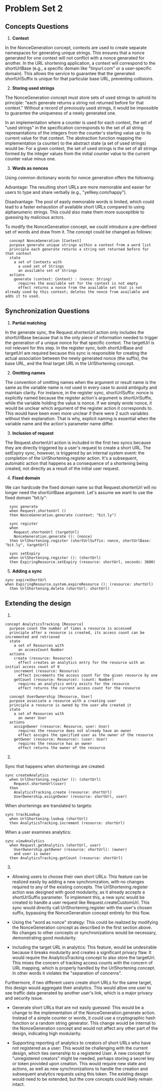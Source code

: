 # Problem Set 2

## Concepts Questions

1. **Context**

In the NonceGeneration concept, contexts are used to create separate namespaces for generating unique strings. This ensures that a nonce generated for one context will not conflict with a nonce generated for another. In the URL shortening application, a context will correspond to the shortUrlBase (e.g., a specific domain like "tinyurl.com" or a user-specific domain). This allows the service to guarantee that the generated shortUrlSuffix is unique for that particular base URL, preventing collisions.


2. **Storing used strings**

The NonceGeneration concept must store sets of used strings to uphold its principle: "each generate returns a string not returned before for that context." Without a record of previously used strings, it would be impossible to guarantee the uniqueness of a newly generated one.

In an implementation where a counter is used for each context, the set of "used strings" in the specification corresponds to the set of all string representations of the integers from the counter's starting value up to its current value for that context. The abstraction function mapping the implementation (a counter) to the abstract state (a set of used strings) would be: For a given context, the set of used strings is the set of all strings formed by the integer values from the initial counter value to the current counter value minus one.

3. **Words as nonces**

Using common dictionary words for nonce generation offers the following:

Advantage: The resulting short URLs are more memorable and easier for users to type and share verbally (e.g., "yellkey.com/happy").

Disadvantage: The pool of easily memorable words is limited, which could lead to a faster exhaustion of available short URLs compared to using alphanumeric strings. This could also make them more susceptible to guessing by malicious actors.

To modify the NonceGeneration concept, we could introduce a pre-defined set of words and draw from it. The concept could be changed as follows:

```
  concept NonceGeneration [Context]
  purpose generate unique strings within a context from a word list
  principle each generate returns a string not returned before for that context
  state
    a set of Contexts with
      a used set of Strings
      an available set of Strings
  actions
    generate (context: Context) : (nonce: String)
      requires the available set for the context is not empty
      effect returns a nonce from the available set that is not already used by this context; deletes the nonce from available and adds it to used.
```

## Synchronization Questions

1. **Partial matching**

In the generate sync, the Request.shortenUrl action only includes the shortUrlBase because that is the only piece of information needed to trigger the generation of a unique nonce for that specific context. The targetUrl is not relevant for this step. In the register sync, both shortUrlBase and targetUrl are required because this sync is responsible for creating the actual association between the newly generated nonce (the suffix), the base URL, and the final target URL in the UrlShortening concept.


2. **Omitting names**

The convention of omitting names when the argument or result name is the same as the variable name is not used in every case to avoid ambiguity and maintain clarity. For instance, in the register sync, shortUrlSuffix: nonce is explicitly named because the register action's argument is shortUrlSuffix, while the variable holding the value is nonce. If we simply wrote nonce, it would be unclear which argument of the register action it corresponds to. This would have been even more unclear if there were 2 such variables without their explanation. That is why, explicit naming is essential when the variable name and the action's parameter name differ.

3. **Inclusion of request**

The Request.shortenUrl action is included in the first two syncs because they are directly triggered by a user's request to create a short URL. The setExpiry sync, however, is triggered by an internal system event: the completion of the UrlShortening.register action. It's a subsequent, automatic action that happens as a consequence of a shortening being created, not directly as a result of the initial user request.

4. **Fixed domain**

We can hardcode the fixed domain name so that Request.shortenUrl will no longer need the shortUrlBase argument. Let's assume we want to use the fixed domain "bit.ly":

```
  sync generate
  when Request.shortenUrl ()
  then NonceGeneration.generate (context: "bit.ly")

  sync register
  when
    Request.shortenUrl (targetUrl)
    NonceGeneration.generate (): (nonce)
  then UrlShortening.register (shortUrlSuffix: nonce, shortUrlBase: "bit.ly", targetUrl)

  sync setExpiry
  when UrlShortening.register (): (shortUrl)
  then ExpiringResource.setExpiry (resource: shortUrl, seconds: 3600)
```

5. **Adding a sync**

```
sync expireShortUrl
when ExpiringResource.system.expireResource (): (resource: shortUrl)
  then UrlShortening.delete (shortUrl: shortUrl)
```

## Extending the design

1. 

```
concept AnalyticsTracking [Resource]
  purpose count the number of times a resource is accessed
  principle after a resource is created, its access count can be incremented and retrieved
  state
    a set of Resources with
      an accessCount Number
  actions
    create (resource: Resource)
      effect creates an analytics entry for the resource with an initial access count of 0
    increment (resource: Resource)
      effect increments the access count for the given resource by one
    getCount (resource: Resource): (count: Number)
      requires an analytics entry exists for the resource
      effect returns the current access count for the resource

  concept UserOwnership [Resource, User]
  purpose associate a resource with a creating user
  principle a resource is owned by the user who created it
  state
    a set of Resources with
      an owner User
  actions
    assignOwner (resource: Resource, user: User)
      requires the resource does not already have an owner
      effect assigns the specified user as the owner of the resource
    getOwner (resource: Resource): (user: User)
      requires the resource has an owner
      effect returns the owner of the resource
```

2. 

Sync that happens when shortenings are created:

```
sync createAnalytics
  when UrlShortening.register (): (shortUrl)
    Request.shortenUrl(user)
  then
    AnalyticsTracking.create (resource: shortUrl)
    UserOwnership.assignOwner (resource: shortUrl, user)
```

When shortenings are translated to targets:

```
sync trackLookup
  when UrlShortening.lookup (shortUrl)
  then AnalyticsTracking.increment (resource: shortUrl)
```

When a user examines analytics:

```
sync viewAnalytics
  when Request.getAnalytics (shortUrl, user)
    UserOwnership.getOwner (resource: shortUrl): (owner)
    and user is owner
  then AnalyticsTracking.getCount (resource: shortUrl)
```

3. 

- Allowing users to choose their own short URLs: This feature can be realized easily by adding a new synchronization, with no changes required to any of the existing concepts. The UrlShortening.register action was designed with good modularity, as it already accepts a shortUrlSuffix parameter. To implement this, a new sync would be created to handle a user request like Request.createCustomUrl. This sync would directly call UrlShortening.register with the user's chosen suffix, bypassing the NonceGeneration concept entirely for this flow.

- Using the "word as nonce" strategy: This could be realized by modifying the NonceGeneration concept as described in the first section above. No changes to other concepts or synchronizations would be necessary, demonstrating good modularity.

- Including the target URL in analytics: This feature, would be undesirable because it breaks modularity and creates a significant privacy flaw. It would require the AnalyticsTracking concept to also store the targetUrl. This mixes the concern of tracking access counts with the concern of URL mapping, which is properly handled by the UrlShortening concept. In other words it violates the "separation of concerns".

Furthermore, if two different users create short URLs for the same target, this design would aggregate their analytics. This would allow one user to see traffic data generated by another user's link, which is a major privacy and security issue.


- Generate short URLs that are not easily guessed: This would be a change to the implementation of the NonceGeneration.generate action. Instead of a simple counter or words, it could use a cryptographic hash function or a random string generator. This change would be internal to the NonceGeneration concept and would not affect any other part of the design, indicating high modularity.

- Supporting reporting of analytics to creators of short URLs who have not registered as a user: This would be challenging with the current design, which ties ownership to a registered User. A new concept for "unregistered creators" might be needed, perhaps storing a secret key or token provided upon creation. This would require new state and actions, as well as new synchronizations to handle the creation and subsequent analytics requests using this token. The existing design would need to be extended, but the core concepts could likely remain intact.